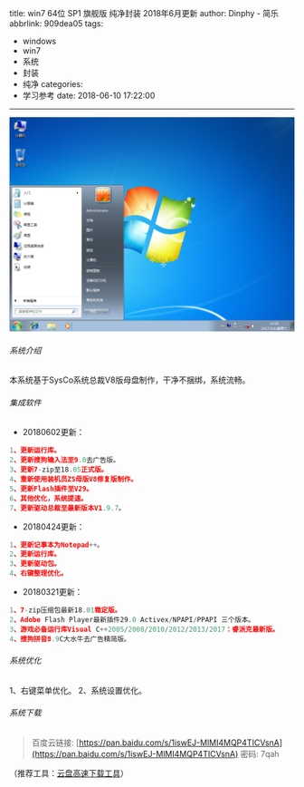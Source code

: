 title: win7 64位 SP1 旗舰版 纯净封装 2018年6月更新
author: Dinphy - 简乐
abbrlink: 909dea05
tags:
  - windows
  - win7
  - 系统
  - 封装
  - 纯净
categories:
  - 学习参考
date: 2018-06-10 17:22:00
---
![](https://raw.githubusercontent.com/dinphy/website_pic/master/photos/20180610/1.png)
###### 系统介绍
本系统基于SysCo系统总裁V8版母盘制作，干净不捆绑，系统流畅。
###### 集成软件
- 20180602更新：
```js
1、更新运行库。
2、更新搜狗输入法至9.0去广告版。
3、更新7-zip至18.05正式版。
4、重新使用装机员ZS母版V8修复版制作。
5、更新Flash插件至V29。
6、其他优化，系统提速。
7、更新驱动总裁至最新版本V1.9.7。
```
- 20180424更新：
```js
1、更新记事本为Notepad++。
2、更新运行库。
3、更新驱动包。
4、右键整理优化。
```
- 20180321更新：
```js
1、7-zip压缩包最新18.01稳定版。
2、Adobe Flash Player最新插件29.0 Activex/NPAPI/PPAPI 三个版本。
3、游戏必备运行库Visual C++2005/2008/2010/2012/2013/2017：睿派克最新版。
4、搜狗拼音8.9C大水牛去广告精简版。
```
###### 系统优化
1、右键菜单优化。
2、系统设置优化。
###### 系统下载
> 百度云链接: [https://pan.baidu.com/s/1iswEJ-MlMI4MQP4TICVsnA](https://pan.baidu.com/s/1iswEJ-MlMI4MQP4TICVsnA) 密码: 7qah

（推荐工具：[云盘高速下载工具](http://pandownload.com/)）